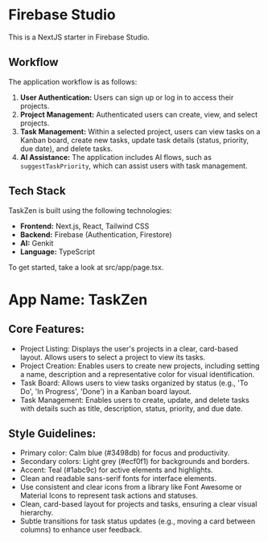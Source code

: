 # Firebase Studio

This is a NextJS starter in Firebase Studio.

## Workflow

The application workflow is as follows:

1.  **User Authentication:** Users can sign up or log in to access their projects.
2.  **Project Management:** Authenticated users can create, view, and select projects.
3.  **Task Management:** Within a selected project, users can view tasks on a Kanban board, create new tasks, update task details (status, priority, due date), and delete tasks.
4.  **AI Assistance:** The application includes AI flows, such as `suggestTaskPriority`, which can assist users with task management.

## Tech Stack

TaskZen is built using the following technologies:

- **Frontend:** Next.js, React, Tailwind CSS
- **Backend:** Firebase (Authentication, Firestore)
- **AI:** Genkit
- **Language:** TypeScript

To get started, take a look at src/app/page.tsx.

# **App Name**: TaskZen

## Core Features:

- Project Listing: Displays the user's projects in a clear, card-based layout. Allows users to select a project to view its tasks.
- Project Creation: Enables users to create new projects, including setting a name, description and a representative color for visual identification.
- Task Board: Allows users to view tasks organized by status (e.g., 'To Do', 'In Progress', 'Done') in a Kanban board layout.
- Task Management: Enables users to create, update, and delete tasks with details such as title, description, status, priority, and due date.

## Style Guidelines:

- Primary color: Calm blue (#3498db) for focus and productivity.
- Secondary colors: Light grey (#ecf0f1) for backgrounds and borders.
- Accent: Teal (#1abc9c) for active elements and highlights.
- Clean and readable sans-serif fonts for interface elements.
- Use consistent and clear icons from a library like Font Awesome or Material Icons to represent task actions and statuses.
- Clean, card-based layout for projects and tasks, ensuring a clear visual hierarchy.
- Subtle transitions for task status updates (e.g., moving a card between columns) to enhance user feedback.

